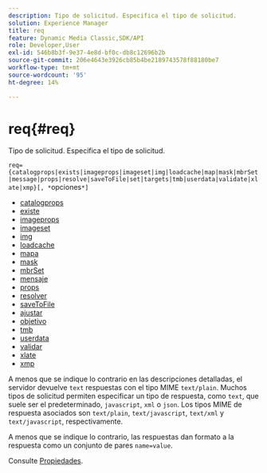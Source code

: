 ```yaml
---
description: Tipo de solicitud. Especifica el tipo de solicitud.
solution: Experience Manager
title: req
feature: Dynamic Media Classic,SDK/API
role: Developer,User
exl-id: 546b8b3f-9e37-4e8d-bf0c-db8c12696b2b
source-git-commit: 206e4643e3926cb85b4be2189743578f88180be7
workflow-type: tm+mt
source-wordcount: '95'
ht-degree: 14%

---
```


# req{#req}

Tipo de solicitud. Especifica el tipo de solicitud.

`req={catalogprops|exists|imageprops|imageset|img|loadcache|map|mask|mbrSet|message|props|resolve|saveToFile|set|targets|tmb|userdata|validate|xlate|xmp}[, *`opciones`*]`

* [catalogprops](r-catalogprops.md)
* [existe](r-exists.md)
* [imageprops](r-imageprops.md)
* [imageset](r-imageset-req.md)
* [img](r-img.md)
* [loadcache](r-loadcache.md)
* [mapa](r-map-req.md)
* [mask](r-mask-req.md)
* [mbrSet](r-mbrset.md)
* [mensaje](r-message.md)
* [props](r-props.md)
* [resolver](r-resolve.md)
* [saveToFile](r-savetofile.md)
* [ajustar](r-set.md)
* [objetivo](r-targets.md)
* [tmb](r-tmb.md)
* [userdata](r-userdata.md)
* [validar](r-is-http-validate.md)
* [xlate](r-xlate.md)
* [xmp](r-xmp.md)

A menos que se indique lo contrario en las descripciones detalladas, el servidor devuelve `text` respuestas con el tipo MIME `text/plain`. Muchos tipos de solicitud permiten especificar un tipo de respuesta, como `text`, que suele ser el predeterminado, `javascript`, `xml` o `json`. Los tipos MIME de respuesta asociados son `text/plain`, `text/javascript`, `text/xml` y `text/javascript`, respectivamente.

A menos que se indique lo contrario, las respuestas dan formato a la respuesta como un conjunto de pares `name=value`.

Consulte [Propiedades](../../../../../../is-api/http-ref/image-serving-api-ref/c-http-protocol-reference/c-response-data/c-properties/c-properties.md#concept-49c609fd6de942cab422ee412353c9d9).
